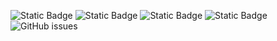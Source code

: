 ![Static Badge](https://img.shields.io/badge/blacklists-60-000000) ![Static Badge](https://img.shields.io/badge/blacklisted-2523685-cc0000) ![Static Badge](https://img.shields.io/badge/whitelisted-2244-00CC00) ![Static Badge](https://img.shields.io/badge/streaming_blacklist-28107-000000) ![GitHub issues](https://img.shields.io/github/issues/fabriziosalmi/blacklists)
